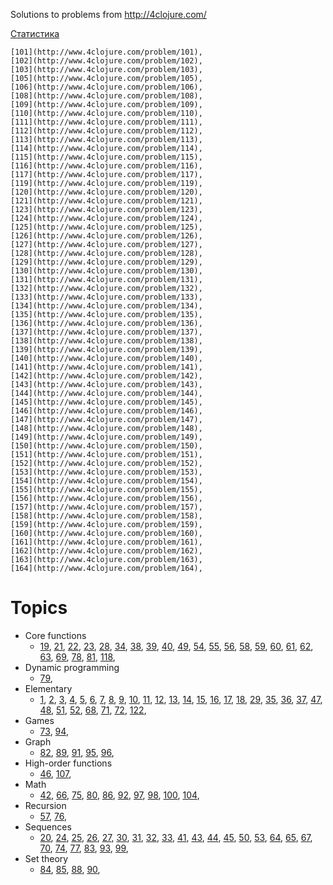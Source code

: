 Solutions to problems from http://4clojure.com/

[Статистика](http://www.4clojure.com/user/raptor_mvk)

    [101](http://www.4clojure.com/problem/101),
    [102](http://www.4clojure.com/problem/102),
    [103](http://www.4clojure.com/problem/103),
    [105](http://www.4clojure.com/problem/105),
    [106](http://www.4clojure.com/problem/106),
    [108](http://www.4clojure.com/problem/108),
    [109](http://www.4clojure.com/problem/109),
    [110](http://www.4clojure.com/problem/110),
    [111](http://www.4clojure.com/problem/111),
    [112](http://www.4clojure.com/problem/112),
    [113](http://www.4clojure.com/problem/113),
    [114](http://www.4clojure.com/problem/114),
    [115](http://www.4clojure.com/problem/115),
    [116](http://www.4clojure.com/problem/116),
    [117](http://www.4clojure.com/problem/117),
    [119](http://www.4clojure.com/problem/119),
    [120](http://www.4clojure.com/problem/120),
    [121](http://www.4clojure.com/problem/121),
    [123](http://www.4clojure.com/problem/123),
    [124](http://www.4clojure.com/problem/124),
    [125](http://www.4clojure.com/problem/125),
    [126](http://www.4clojure.com/problem/126),
    [127](http://www.4clojure.com/problem/127),
    [128](http://www.4clojure.com/problem/128),
    [129](http://www.4clojure.com/problem/129),
    [130](http://www.4clojure.com/problem/130),
    [131](http://www.4clojure.com/problem/131),
    [132](http://www.4clojure.com/problem/132),
    [133](http://www.4clojure.com/problem/133),
    [134](http://www.4clojure.com/problem/134),
    [135](http://www.4clojure.com/problem/135),
    [136](http://www.4clojure.com/problem/136),
    [137](http://www.4clojure.com/problem/137),
    [138](http://www.4clojure.com/problem/138),
    [139](http://www.4clojure.com/problem/139),
    [140](http://www.4clojure.com/problem/140),
    [141](http://www.4clojure.com/problem/141),
    [142](http://www.4clojure.com/problem/142),
    [143](http://www.4clojure.com/problem/143),
    [144](http://www.4clojure.com/problem/144),
    [145](http://www.4clojure.com/problem/145),
    [146](http://www.4clojure.com/problem/146),
    [147](http://www.4clojure.com/problem/147),
    [148](http://www.4clojure.com/problem/148),
    [149](http://www.4clojure.com/problem/149),
    [150](http://www.4clojure.com/problem/150),
    [151](http://www.4clojure.com/problem/151),
    [152](http://www.4clojure.com/problem/152),
    [153](http://www.4clojure.com/problem/153),
    [154](http://www.4clojure.com/problem/154),
    [155](http://www.4clojure.com/problem/155),
    [156](http://www.4clojure.com/problem/156),
    [157](http://www.4clojure.com/problem/157),
    [158](http://www.4clojure.com/problem/158),
    [159](http://www.4clojure.com/problem/159),
    [160](http://www.4clojure.com/problem/160),
    [161](http://www.4clojure.com/problem/161),
    [162](http://www.4clojure.com/problem/162),
    [163](http://www.4clojure.com/problem/163),
    [164](http://www.4clojure.com/problem/164),

# Topics

* Core functions
  * [19](http://www.4clojure.com/problem/19),
    [21](http://www.4clojure.com/problem/21),
    [22](http://www.4clojure.com/problem/22),
    [23](http://www.4clojure.com/problem/23),
    [28](http://www.4clojure.com/problem/28),
    [34](http://www.4clojure.com/problem/34),
    [38](http://www.4clojure.com/problem/38),
    [39](http://www.4clojure.com/problem/39),
    [40](http://www.4clojure.com/problem/40),
    [49](http://www.4clojure.com/problem/49),
    [54](http://www.4clojure.com/problem/54),
    [55](http://www.4clojure.com/problem/55),
    [56](http://www.4clojure.com/problem/56),
    [58](http://www.4clojure.com/problem/58),
    [59](http://www.4clojure.com/problem/59),
    [60](http://www.4clojure.com/problem/60),
    [61](http://www.4clojure.com/problem/61),
    [62](http://www.4clojure.com/problem/62),
    [63](http://www.4clojure.com/problem/63),
    [69](http://www.4clojure.com/problem/69),
    [78](http://www.4clojure.com/problem/78),
    [81](http://www.4clojure.com/problem/81),
    [118](http://www.4clojure.com/problem/118),
* Dynamic programming
  * [79](http://www.4clojure.com/problem/79),
* Elementary
  * [1](http://www.4clojure.com/problem/1),
    [2](http://www.4clojure.com/problem/2),
    [3](http://www.4clojure.com/problem/3),
    [4](http://www.4clojure.com/problem/4),
    [5](http://www.4clojure.com/problem/5),
    [6](http://www.4clojure.com/problem/6),
    [7](http://www.4clojure.com/problem/7),
    [8](http://www.4clojure.com/problem/8),
    [9](http://www.4clojure.com/problem/9),
    [10](http://www.4clojure.com/problem/10),
    [11](http://www.4clojure.com/problem/11),
    [12](http://www.4clojure.com/problem/12),
    [13](http://www.4clojure.com/problem/13),
    [14](http://www.4clojure.com/problem/14),
    [15](http://www.4clojure.com/problem/15),
    [16](http://www.4clojure.com/problem/16),
    [17](http://www.4clojure.com/problem/17),
    [18](http://www.4clojure.com/problem/18),
    [29](http://www.4clojure.com/problem/29),
    [35](http://www.4clojure.com/problem/35),
    [36](http://www.4clojure.com/problem/36),
    [37](http://www.4clojure.com/problem/37),
    [47](http://www.4clojure.com/problem/47),
    [48](http://www.4clojure.com/problem/48),
    [51](http://www.4clojure.com/problem/51),
    [52](http://www.4clojure.com/problem/52),
    [68](http://www.4clojure.com/problem/68),
    [71](http://www.4clojure.com/problem/71),
    [72](http://www.4clojure.com/problem/72),
    [122](http://www.4clojure.com/problem/122),
* Games
  * [73](http://www.4clojure.com/problem/73),
    [94](http://www.4clojure.com/problem/94),
* Graph
  * [82](http://www.4clojure.com/problem/82),
    [89](http://www.4clojure.com/problem/89),
    [91](http://www.4clojure.com/problem/91),
    [95](http://www.4clojure.com/problem/95),
    [96](http://www.4clojure.com/problem/96),
* High-order functions
  * [46](http://www.4clojure.com/problem/46),
    [107](http://www.4clojure.com/problem/107),
* Math
  * [42](http://www.4clojure.com/problem/42),
    [66](http://www.4clojure.com/problem/66),
    [75](http://www.4clojure.com/problem/75),
    [80](http://www.4clojure.com/problem/80),
    [86](http://www.4clojure.com/problem/86),
    [92](http://www.4clojure.com/problem/92),
    [97](http://www.4clojure.com/problem/97),
    [98](http://www.4clojure.com/problem/98),
    [100](http://www.4clojure.com/problem/100),
    [104](http://www.4clojure.com/problem/104),
* Recursion
  * [57](http://www.4clojure.com/problem/57),
    [76](http://www.4clojure.com/problem/76),
* Sequences
  * [20](http://www.4clojure.com/problem/20),
    [24](http://www.4clojure.com/problem/24),
    [25](http://www.4clojure.com/problem/25),
    [26](http://www.4clojure.com/problem/26),
    [27](http://www.4clojure.com/problem/27),
    [30](http://www.4clojure.com/problem/30),
    [31](http://www.4clojure.com/problem/31),
    [32](http://www.4clojure.com/problem/32),
    [33](http://www.4clojure.com/problem/33),
    [41](http://www.4clojure.com/problem/41),
    [43](http://www.4clojure.com/problem/43),
    [44](http://www.4clojure.com/problem/44),
    [45](http://www.4clojure.com/problem/45),
    [50](http://www.4clojure.com/problem/50),
    [53](http://www.4clojure.com/problem/53),
    [64](http://www.4clojure.com/problem/64),
    [65](http://www.4clojure.com/problem/65),
    [67](http://www.4clojure.com/problem/67),
    [70](http://www.4clojure.com/problem/70),
    [74](http://www.4clojure.com/problem/74),
    [77](http://www.4clojure.com/problem/77),
    [83](http://www.4clojure.com/problem/83),
    [93](http://www.4clojure.com/problem/93),
    [99](http://www.4clojure.com/problem/99),
* Set theory
  * [84](http://www.4clojure.com/problem/84),
    [85](http://www.4clojure.com/problem/85),
    [88](http://www.4clojure.com/problem/88),
    [90](http://www.4clojure.com/problem/90),